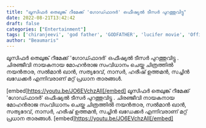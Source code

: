 ```yaml
---
title: "ലൂസിഫർ തെലുങ്ക് റീമേക്ക് 'ഗോഡ്ഫാദർ' ഒഫീഷ്യൽ ടീസർ പുറത്തുവിട്ടു"
date: 2022-08-21T13:42:42
draft: false
categories: ["Entertainment"]
tags: ['chiranjeevi', 'god father', 'GODFATHER', 'lucifer movie', 'Official Teaser']
author: "Beaumaris"
---
```


ലൂസിഫർ തെലുങ്ക് റീമേക്ക് 'ഗോഡ്ഫാദർ' ഒഫീഷ്യൽ ടീസർ പുറത്തുവിട്ടു . ചിരഞ്ജീവി നായകനായ മോഹൻരാജ സംവിധാനം ചെയ്ത ചിത്രത്തിൽ നയൻതാര, സൽമാൻ ഖാൻ, സത്യദേവ്, നാസർ, ഹരീഷ് ഉത്തമൻ, സച്ചിൻ ഖഡേക്കർ എന്നിവരാണ് മറ്റ് പ്രധാന താരങ്ങൾ.

[embed]https://youtu.be/JO6EVchzAlI[/embed]
ലൂസിഫർ തെലുങ്ക് റീമേക്ക് 'ഗോഡ്ഫാദർ' ഒഫീഷ്യൽ ടീസർ പുറത്തുവിട്ടു . ചിരഞ്ജീവി നായകനായ മോഹൻരാജ സംവിധാനം ചെയ്ത ചിത്രത്തിൽ നയൻതാര, സൽമാൻ ഖാൻ, സത്യദേവ്, നാസർ, ഹരീഷ് ഉത്തമൻ, സച്ചിൻ ഖഡേക്കർ എന്നിവരാണ് മറ്റ് പ്രധാന താരങ്ങൾ. [embed]https://youtu.be/JO6EVchzAlI[/embed]
